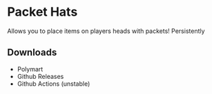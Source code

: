 # Packet Hats
Allows you to place items on players heads with packets! Persistently

## Downloads

 * Polymart
 * Github Releases
 * Github Actions (unstable)